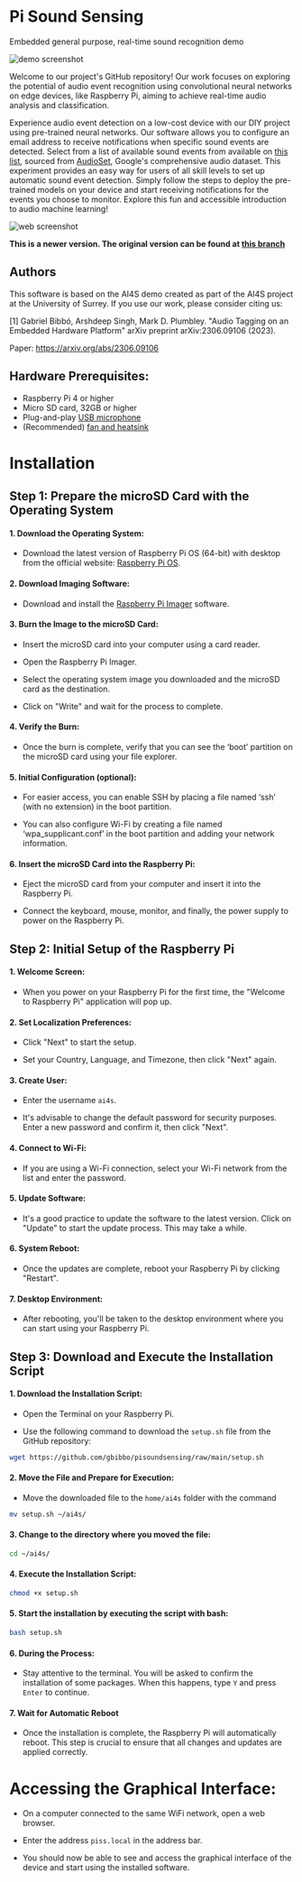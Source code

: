 # Pi Sound Sensing

Embedded general purpose, real-time sound recognition demo

![demo screenshot](sed_demo/assets/piss_logos.png)

Welcome to our project's GitHub repository! Our work focuses on exploring the potential of audio event recognition using convolutional neural networks on edge devices, like Raspberry Pi, aiming to achieve real-time audio analysis and classification.

Experience audio event detection on a low-cost device with our DIY project using pre-trained neural networks. Our software allows you to configure an email address to receive notifications when specific sound events are detected. Select from a list of available sound events from available on [this list](https://github.com/gbibbo/pisoundsensing/blob/main/sed_demo/assets/audioset_labels.csv), sourced from [AudioSet](https://research.google.com/audioset/), Google's comprehensive audio dataset. This experiment provides an easy way for users of all skill levels to set up automatic sound event detection. Simply follow the steps to deploy the pre-trained models on your device and start receiving notifications for the events you choose to monitor. Explore this fun and accessible introduction to audio machine learning!

![web screenshot](sed_demo/assets/piss_web.png)

**This is a newer version. The original version can be found at [this branch](https://github.com/yinkalario/General-Purpose-Sound-Recognition-Demo)**

## Authors

This software is based on the AI4S demo created as part of the AI4S project at the University of Surrey. If you use our work, please consider citing us:

[1] Gabriel Bibbó, Arshdeep Singh, Mark D. Plumbley. "Audio Tagging on an Embedded Hardware Platform" arXiv preprint arXiv:2306.09106 (2023).

Paper: https://arxiv.org/abs/2306.09106


## Hardware Prerequisites:

* Raspberry Pi 4 or higher
* Micro SD card, 32GB or higher
* Plug-and-play [USB microphone](https://thepihut.com/products/mini-usb-microphone)
* (Recommended) [fan and heatsink](https://thepihut.com/products/active-cooler-for-raspberry-pi-5)


# Installation

## Step 1: Prepare the microSD Card with the Operating System 

#### 1. Download the Operating System: 
* Download the latest version of Raspberry Pi OS (64-bit) with desktop from the official website: [Raspberry Pi OS](https://www.raspberrypi.org/software/operating-systems/).

#### 2. Download Imaging Software: 
* Download and install the [Raspberry Pi Imager](https://www.raspberrypi.org/software/) software.

#### 3. Burn the Image to the microSD Card: 
* Insert the microSD card into your computer using a card reader. 

* Open the Raspberry Pi Imager. 

* Select the operating system image you downloaded and the microSD card as the destination. 

* Click on "Write" and wait for the process to complete. 

#### 4. Verify the Burn: 

* Once the burn is complete, verify that you can see the ‘boot’ partition on the microSD card using your file explorer. 

#### 5. Initial Configuration (optional): 

* For easier access, you can enable SSH by placing a file named ‘ssh’ (with no extension) in the boot partition. 

* You can also configure Wi-Fi by creating a file named ‘wpa_supplicant.conf’ in the boot partition and adding your network information. 

#### 6. Insert the microSD Card into the Raspberry Pi: 

* Eject the microSD card from your computer and insert it into the Raspberry Pi. 

* Connect the keyboard, mouse, monitor, and finally, the power supply to power on the Raspberry Pi. 

 

## Step 2: Initial Setup of the Raspberry Pi 

  

#### 1. Welcome Screen: 

* When you power on your Raspberry Pi for the first time, the "Welcome to Raspberry Pi" application will pop up. 

#### 2. Set Localization Preferences: 

* Click "Next" to start the setup. 

* Set your Country, Language, and Timezone, then click "Next" again. 

#### 3. Create User: 

* Enter the username `ai4s`. 

* It's advisable to change the default password for security purposes. Enter a new password and confirm it, then click "Next". 

#### 4. Connect to Wi-Fi: 

* If you are using a Wi-Fi connection, select your Wi-Fi network from the list and enter the password. 

#### 5. Update Software: 

* It's a good practice to update the software to the latest version. Click on "Update" to start the update process. This may take a while. 

#### 6. System Reboot: 

* Once the updates are complete, reboot your Raspberry Pi by clicking "Restart". 

#### 7. Desktop Environment: 

* After rebooting, you'll be taken to the desktop environment where you can start using your Raspberry Pi.  

 

## Step 3: Download and Execute the Installation Script 

 
#### 1. Download the Installation Script: 

* Open the Terminal on your Raspberry Pi. 

* Use the following command to download the `setup.sh` file from the GitHub repository: 

 
```bash
wget https://github.com/gbibbo/pisoundsensing/raw/main/setup.sh 
```
 

#### 2. Move the File and Prepare for Execution: 

* Move the downloaded file to the `home/ai4s` folder with the command 
```bash
mv setup.sh ~/ai4s/ 
```
 

#### 3. Change to the directory where you moved the file: 
```bash
cd ~/ai4s/ 
```
 

#### 4. Execute the Installation Script: 
```bash
chmod +x setup.sh 
```
#### 5. Start the installation by executing the script with bash: 
```bash
bash setup.sh 
```
#### 6. During the Process: 

* Stay attentive to the terminal. You will be asked to confirm the installation of some packages. When this happens, type `Y` and press `Enter` to continue. 

#### 7. Wait for Automatic Reboot 

* Once the installation is complete, the Raspberry Pi will automatically reboot. This step is crucial to ensure that all changes and updates are applied correctly. 

# Accessing the Graphical Interface: 

* On a computer connected to the same WiFi network, open a web browser. 

* Enter the address `piss.local` in the address bar. 

* You should now be able to see and access the graphical interface of the device and start using the installed software. 
